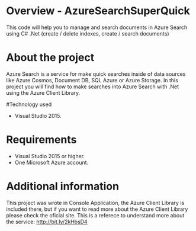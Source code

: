 # Overview - AzureSearchSuperQuick
This code will help you to manage and search documents in Azure Search using C# .Net (create / delete indexes, create / search documents)

# About the project
Azure Search is a service for make quick searches inside of data sources like Azure Cosmos, Document DB, SQL Azure or Azure Storage. In this project you will find how to make searches into Azure Search with .Net using the Azure Client Library.

#Technology used

* Visual Studio 2015.

# Requirements

* Visual Studio 2015 or higher.
* One Microsoft Azure account.

# Additional information

This project was wrote in Console Application, the Azure Client Library is included there, but if you want to read more about the Azure Client Library please check the oficial site.
This is a referece to understand more about the service: http://bit.ly/2kHbsD4
